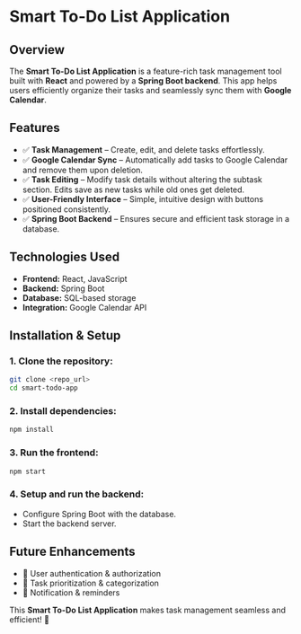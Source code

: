 # Smart To-Do List Application

## Overview
The **Smart To-Do List Application** is a feature-rich task management tool built with **React** and powered by a **Spring Boot backend**. This app helps users efficiently organize their tasks and seamlessly sync them with **Google Calendar**.

## Features
- ✅ **Task Management** – Create, edit, and delete tasks effortlessly.
- ✅ **Google Calendar Sync** – Automatically add tasks to Google Calendar and remove them upon deletion.
- ✅ **Task Editing** – Modify task details without altering the subtask section. Edits save as new tasks while old ones get deleted.
- ✅ **User-Friendly Interface** – Simple, intuitive design with buttons positioned consistently.
- ✅ **Spring Boot Backend** – Ensures secure and efficient task storage in a database.

## Technologies Used
- **Frontend:** React, JavaScript
- **Backend:** Spring Boot
- **Database:** SQL-based storage
- **Integration:** Google Calendar API

## Installation & Setup
### 1. Clone the repository:
```bash
git clone <repo_url>
cd smart-todo-app
```
### 2. Install dependencies:
```bash
npm install
```
### 3. Run the frontend:
```bash
npm start
```
### 4. Setup and run the backend:
- Configure Spring Boot with the database.
- Start the backend server.

## Future Enhancements
- 🔹 User authentication & authorization
- 🔹 Task prioritization & categorization
- 🔹 Notification & reminders

This **Smart To-Do List Application** makes task management seamless and efficient! 🚀
